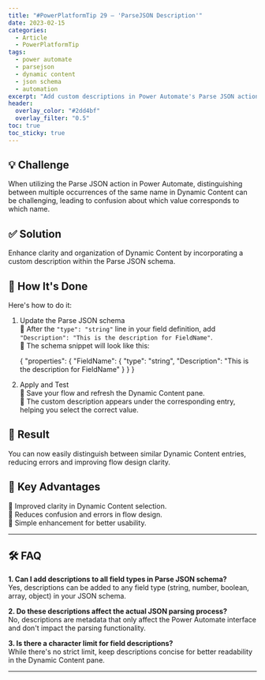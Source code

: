 ```yaml
---
title: "#PowerPlatformTip 29 – 'ParseJSON Description'"
date: 2023-02-15
categories:
  - Article
  - PowerPlatformTip
tags:
  - power automate
  - parsejson
  - dynamic content
  - json schema
  - automation
excerpt: "Add custom descriptions in Power Automate's Parse JSON action to organize and distinguish similar Dynamic Content entries. Improve flow clarity."
header:
  overlay_color: "#2dd4bf"
  overlay_filter: "0.5"
toc: true
toc_sticky: true
---
```


## 💡 Challenge
When utilizing the Parse JSON action in Power Automate, distinguishing between multiple occurrences of the same name in Dynamic Content can be challenging, leading to confusion about which value corresponds to which name.

## ✅ Solution
Enhance clarity and organization of Dynamic Content by incorporating a custom description within the Parse JSON schema.

## 🔧 How It's Done
Here's how to do it:
1. Update the Parse JSON schema  
   🔸 After the `"type": "string"` line in your field definition, add `"Description": "This is the description for FieldName"`.  
   🔸 The schema snippet will look like this:  
   
   {
     "properties":
     {
       "FieldName":
       {
         "type": "string",
         "Description": "This is the description for FieldName"
       }
     }
   }
   
2. Apply and Test  
   🔸 Save your flow and refresh the Dynamic Content pane.  
   🔸 The custom description appears under the corresponding entry, helping you select the correct value.

## 🎉 Result
You can now easily distinguish between similar Dynamic Content entries, reducing errors and improving flow design clarity.

## 🌟 Key Advantages
🔸 Improved clarity in Dynamic Content selection.  
🔸 Reduces confusion and errors in flow design.  
🔸 Simple enhancement for better usability.

---

## 🛠️ FAQ
**1. Can I add descriptions to all field types in Parse JSON schema?**  
Yes, descriptions can be added to any field type (string, number, boolean, array, object) in your JSON schema.

**2. Do these descriptions affect the actual JSON parsing process?**  
No, descriptions are metadata that only affect the Power Automate interface and don't impact the parsing functionality.

**3. Is there a character limit for field descriptions?**  
While there's no strict limit, keep descriptions concise for better readability in the Dynamic Content pane.

---
